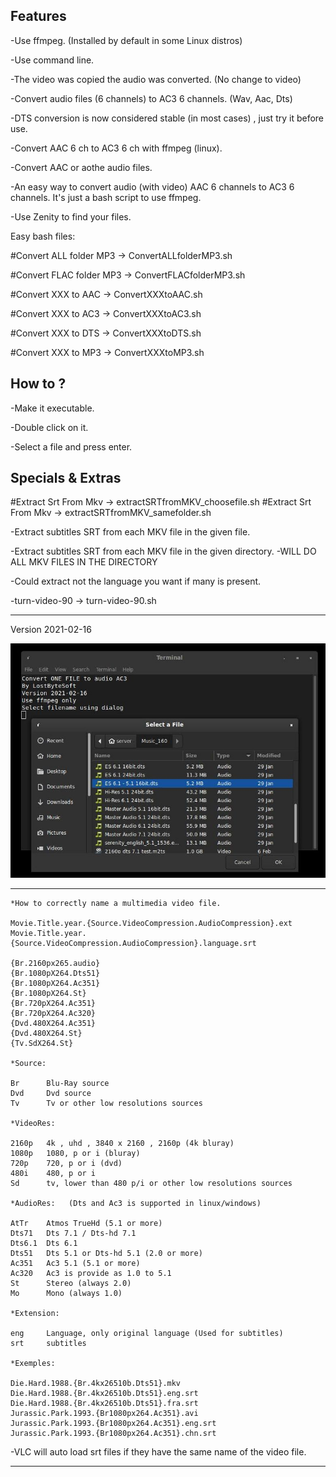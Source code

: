 Features
--------

-Use ffmpeg. (Installed by default in some Linux distros)

-Use command line.

-The video was copied the audio was converted. (No change to video)

-Convert audio files (6 channels) to AC3 6 channels. (Wav, Aac, Dts)

-DTS conversion is now considered stable (in most cases) , just try it before use.

-Convert AAC 6 ch to AC3 6 ch with ffmpeg (linux).

-Convert AAC or aothe audio files.

-An easy way to convert audio (with video) AAC 6 channels to AC3 6 channels. It's just a bash script to use ffmpeg.

-Use Zenity to find your files.

Easy bash files:

#Convert ALL folder MP3 -> ConvertALLfolderMP3.sh

#Convert FLAC folder MP3 -> ConvertFLACfolderMP3.sh

#Convert XXX to AAC -> ConvertXXXtoAAC.sh

#Convert XXX to AC3 -> ConvertXXXtoAC3.sh

#Convert XXX to DTS -> ConvertXXXtoDTS.sh

#Convert XXX to MP3 -> ConvertXXXtoMP3.sh


How to ?
--------

-Make it executable.

-Double click on it.

-Select a file and press enter.

Specials & Extras
--------

#Extract Srt From Mkv -> extractSRTfromMKV_choosefile.sh
#Extract Srt From Mkv -> extractSRTfromMKV_samefolder.sh

-Extract subtitles SRT from each MKV file in the given file.

-Extract subtitles SRT from each MKV file in the given directory.
	-WILL DO ALL MKV FILES IN THE DIRECTORY

-Could extract not the language you want if many is present.


-turn-video-90 -> turn-video-90.sh

--------

Version 2021-02-16

![Screenshot](picture_1.jpg)

--------

	*How to correctly name a multimedia video file.

    Movie.Title.year.{Source.VideoCompression.AudioCompression}.ext
    Movie.Title.year.{Source.VideoCompression.AudioCompression}.language.srt

    {Br.2160px265.audio}
    {Br.1080pX264.Dts51}
    {Br.1080pX264.Ac351}
    {Br.1080pX264.St}
    {Br.720pX264.Ac351}
    {Br.720pX264.Ac320}
    {Dvd.480X264.Ac351}
    {Dvd.480X264.St}
    {Tv.SdX264.St}

	*Source:

    Br      Blu-Ray source
    Dvd     Dvd source
    Tv      Tv or other low resolutions sources

	*VideoRes:

    2160p   4k , uhd , 3840 x 2160 , 2160p (4k bluray)
    1080p   1080, p or i (bluray)
    720p    720, p or i (dvd)
    480i    480, p or i
    Sd      tv, lower than 480 p/i or other low resolutions sources

	*AudioRes:   (Dts and Ac3 is supported in linux/windows)

    AtTr    Atmos TrueHd (5.1 or more)
    Dts71   Dts 7.1 / Dts-hd 7.1
    Dts6.1  Dts 6.1
    Dts51   Dts 5.1 or Dts-hd 5.1 (2.0 or more)
    Ac351   Ac3 5.1 (5.1 or more)
    Ac320   Ac3 is provide as 1.0 to 5.1
    St      Stereo (always 2.0)
    Mo      Mono (always 1.0)

	*Extension:

    eng     Language, only original language (Used for subtitles)
    srt     subtitles

	*Exemples:

    Die.Hard.1988.{Br.4kx26510b.Dts51}.mkv
    Die.Hard.1988.{Br.4kx26510b.Dts51}.eng.srt
    Die.Hard.1988.{Br.4kx26510b.Dts51}.fra.srt
    Jurassic.Park.1993.{Br1080px264.Ac351}.avi
    Jurassic.Park.1993.{Br1080px264.Ac351}.eng.srt
    Jurassic.Park.1993.{Br1080px264.Ac351}.chn.srt

-VLC will auto load srt files if they have the same name of the video file.

--------


